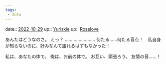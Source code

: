 ```yaml
---
tags:
 - Info
---
```


date:: [2022-10-29](Daily_Note/2022-10-29.md)
up:: [Yuriskie](Bar/Novel/Nacaria/Yuriskie.md)
up:: [Roselove](../Bar/Novel/Nacaria/Roselove.md)

あんたはどうなのさ。
えっ？
……………………
何たる……何たる盲点！　私自身が知らないのに、好みなんて語れるはずもなかった！

私は、あなたの体で。
俺は、お前の体で。
お互い、頑張ろう。
友情の音……！